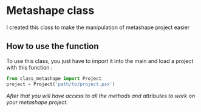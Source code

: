 # Metashape class 

I created this class to make the manipulation of metashape project easier 

## How to use the function 
To use this class, you just have to import it into the main and load a project with this function :

```python
from class_metashape import Project
project = Project('path/to/project.psx')
```

*After that you will have access to all the methods and attributes to work on your metashape project.* 